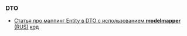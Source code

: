 ### DTO
- <a href="https://habr.com/ru/post/438808/">Статья про маппинг Entity в DTO с использованием <b>modelmapper</b> (RUS)</a> <a href="https://github.com/DenisPavlov/modelmapper-demo">код</a>